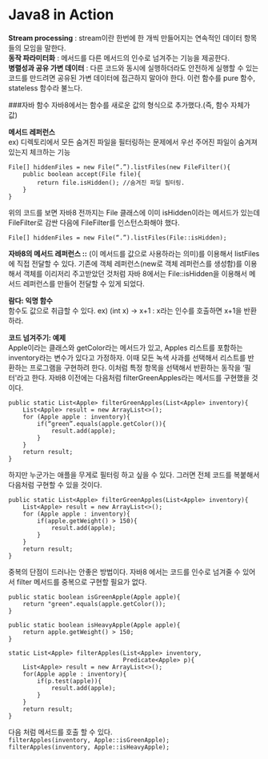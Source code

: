 # Java8 in Action
**Stream processing** : stream이란 한번에 한 개씩 만들어지는 연속적인 데이터 항목들의 모임을 말한다. <br>
**동작 파라미터화** : 메서드를 다른 메서드의 인수로 넘겨주는 기능을 제공한다. <br>
**병렬성과 공유 가변 데이터** : 다른 코드와 동시에 실행하더라도 안전하게 실행할 수 있는 코드를 만드려면 공유된 가변 데이터에 접근하지 말아야 한다. 이런 함수를 pure 함수, stateless 함수라 불느다. <br>

###자바 함수
자바8에서는 함수를 새로운 값의 형식으로 추가했다.(즉, 함수 자체가 값) <br>

**메서드 레퍼런스**<br>
ex) 디렉토리에서 모든 숨겨진 파일을 필터링하는 문제에서 우선 주어진 파일이 숨겨져 있는지 체크하는 기능
```
File[] hiddenFiles = new File(“.”).listFiles(new FileFilter(){
	public boolean accept(File file){
		return file.isHidden(); //숨겨진 파일 필터링. 
	}
}
```
위의 코드를 보면 자바8 전까지는 File 클래스에 이미 isHidden이라는 메서드가 있는데 FileFilter로 감싼 다음에 FileFilter를 인스턴스화해야 했다. 
```
File[] hiddenFiles = new File(“.”).listFiles(File::isHidden);
```
**자바8의 메서드 레퍼런스 ::** (이 메서드를 값으로 사용하라는 의미)를 이용해서 listFiles에 직접 전달할 수 있다. 기존에 객체 레퍼런스(new로 객체 레퍼런스를 생성함)를 이용해서 객체를 이리저리 주고받았던 것처럼 자바 8에서는 File::isHidden을 이용해서 메서드 레퍼런스를 만들어 전달할 수 있게 되었다. <br>

**람다: 익명 함수**<br>
함수도 값으로 취급할 수 있다. ex) (int x) -> x+1 : x라는 인수를 호출하면 x+1을 반환하라. <br>

**코드 넘겨주기: 예제**<br>
Apple이라는 클래스와 getColor라는 메서드가 있고, Apples 리스트를 포함하는 inventory라는 변수가 있다고 가정하자. 이때 모든 녹색 사과를 선택해서 리스트를 반환하는 프로그램을 구현하려 한다. 이처럼 특정 항목을 선택해서 반환하는 동작을 ‘필터'라고 한다. 자바8 이전에는 다음처럼 filterGreenApples라는 메서드를 구현했을 것이다.
```
public static List<Apple> filterGreenApples(List<Apple> inventory){
	List<Apple> result = new ArrayList<>();
	for (Apple apple : inventory){
		if(“green”.equals(apple.getColor()){
			result.add(apple);
		}
	}
	return result; 
}
```
하지만 누군가는 애플을 무게로 필터링 하고 싶을 수 있다. 그러면 전체 코드를 복붙해서 다음처럼 구현할 수 있을 것이다. 
```
public static List<Apple> filterGreenApples(List<Apple> inventory){
	List<Apple> result = new ArrayList<>();
	for (Apple apple : inventory){
		if(apple.getWeight() > 150){
			result.add(apple);
		}
	}
	return result; 
}
```
중복의 단점이 드러나는 안좋은 방법이다. 자바8 에서는 코드를 인수로 넘겨줄 수 있어서 filter 메서드를 중복으로 구현할 필요가 없다. 
```
public static boolean isGreenApple(Apple apple){
    return "green".equals(apple.getColor());
}

public static boolean isHeavyApple(Apple apple){
    return apple.getWeight() > 150;
}

static List<Apple> filterApples(List<Apple> inventory,
                                Predicate<Apple> p){
    List<Apple> result = new ArrayList<>();
    for(Apple apple : inventory){
        if(p.test(apple)){
            result.add(apple);
        }
    }
    return result;
}
```
다음 처럼 메서드를 호출 할 수 있다. <br>
`filterApples(inventory, Apple::isGreenApple);`<br>
`filterApples(inventory, Apple::isHeavyApple);`<br>

